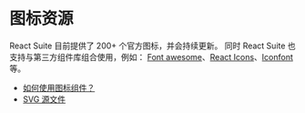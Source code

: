 # 图标资源

React Suite 目前提供了 200+ 个官方图标，并会持续更新。 同时 React Suite 也支持与第三方组件库组合使用，例如： [Font awesome](https://github.com/FortAwesome/Font-Awesome/tree/master/js-packages/%40fortawesome)、[React Icons](https://github.com/react-icons/react-icons)、[Iconfont](https://www.iconfont.cn/) 等。

- [如何使用图标组件？](/components/icon)
- [SVG 源文件](https://github.com/rsuite/rsuite-icon-font/tree/master/src/svg)

<div id="ad-view"></div>
